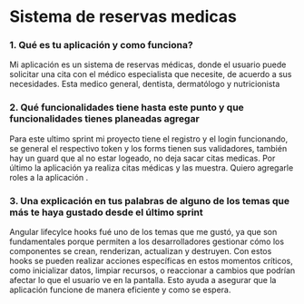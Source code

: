 # Sistema de reservas medicas


### 1. Qué es tu aplicación y como funciona?
Mi aplicación es un sistema de reservas médicas, donde el usuario puede solicitar una cita con el médico especialista que necesite, de acuerdo a sus necesidades. Esta medico general, dentista, dermatólogo y nutricionista


### 2. Qué funcionalidades tiene hasta este punto y que funcionalidades tienes planeadas agregar
Para este ultimo sprint mi proyecto tiene el registro y el login funcionando, se general el respectivo token y los forms tienen sus validadores, también hay un guard que al no estar logeado, no deja sacar citas medicas. Por último la aplicación ya realiza citas médicas y las muestra.  Quiero agregarle roles a la aplicación . 


### 3. Una explicación en tus palabras de alguno de los temas que más te haya gustado desde el último sprint

Angular lifecylce hooks fué uno de los temas que me gustó, ya que son fundamentales porque permiten a los desarrolladores gestionar cómo los componentes se crean, renderizan, actualizan y destruyen. Con estos hooks se pueden realizar acciones específicas en estos momentos críticos, como inicializar datos, limpiar recursos, o reaccionar a cambios que podrían afectar lo que el usuario ve en la pantalla. Esto ayuda a asegurar que la aplicación funcione de manera eficiente y como se espera.